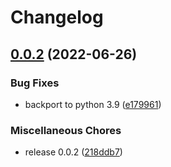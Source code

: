 # Changelog

## [0.0.2](https://github.com/artisanofcode/sphinx-artisan-theme/compare/v0.0.1-b2...v0.0.2) (2022-06-26)


### Bug Fixes

* backport to python 3.9 ([e179961](https://github.com/artisanofcode/sphinx-artisan-theme/commit/e1799617481f387ba6eb554dbc2f172b3608bc52))


### Miscellaneous Chores

* release 0.0.2 ([218ddb7](https://github.com/artisanofcode/sphinx-artisan-theme/commit/218ddb71b8ef039b61104b9bb035d5688b1d5171))
